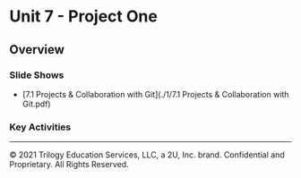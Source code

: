 # Unit 7 - Project One

## Overview

### Slide Shows

* [7.1 Projects & Collaboration with Git](./1/7.1 Projects & Collaboration with Git.pdf)



### Key Activities

- - -

© 2021 Trilogy Education Services, LLC, a 2U, Inc. brand. Confidential and Proprietary. All Rights Reserved.
